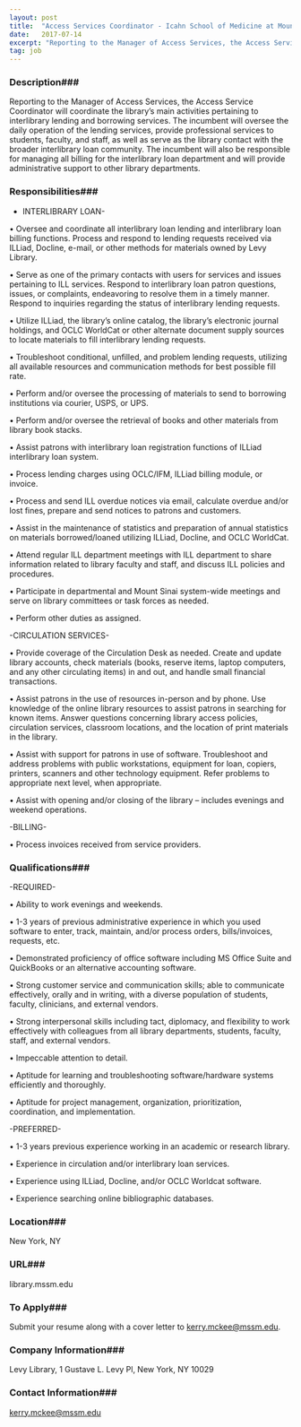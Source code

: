 ```yaml
---
layout: post
title:  "Access Services Coordinator - Icahn School of Medicine at Mount Sinai"
date:   2017-07-14
excerpt: "Reporting to the Manager of Access Services, the Access Service Coordinator will coordinate the library’s main activities pertaining to interlibrary lending and borrowing services. The incumbent will oversee the daily operation of the lending services, provide professional services to students, faculty, and staff, as well as serve as the library..."
tag: job
---
```


### Description###

Reporting to the Manager of Access Services, the Access Service Coordinator will coordinate the library’s main activities pertaining to interlibrary lending and borrowing services. The incumbent will oversee the daily operation of the lending services, provide professional services to students, faculty, and staff, as well as serve as the library contact with the broader interlibrary loan community. The incumbent will also be responsible for managing all billing for the interlibrary loan department and will provide administrative support to other library departments.  


### Responsibilities###

- INTERLIBRARY LOAN-

•  Oversee and coordinate all interlibrary loan lending and interlibrary loan billing functions. Process and respond to lending requests received via ILLiad, Docline, e-mail, or other methods for materials owned by Levy Library.

•  Serve as one of the primary contacts with users for services and issues pertaining to ILL services. Respond to interlibrary loan patron questions, issues, or complaints, endeavoring to resolve them in a timely manner. Respond to inquiries regarding the status of interlibrary lending requests.

•  Utilize ILLiad, the library’s online catalog, the library’s electronic journal holdings, and OCLC WorldCat or other alternate document supply sources to locate materials to fill interlibrary lending requests.

•  Troubleshoot conditional, unfilled, and problem lending requests, utilizing all available resources and communication methods for best possible fill rate.

•  Perform and/or oversee the processing of materials to send to borrowing institutions via courier, USPS, or UPS.

•  Perform and/or oversee the retrieval of books and other materials from library book stacks.

•  Assist patrons with interlibrary loan registration functions of ILLiad interlibrary loan system.

•  Process lending charges using OCLC/IFM, ILLiad billing module, or invoice.

•  Process and send ILL overdue notices via email, calculate overdue and/or lost fines, prepare and send notices to patrons and customers.

•  Assist in the maintenance of statistics and preparation of annual statistics on materials borrowed/loaned utilizing ILLiad, Docline, and OCLC WorldCat.

•  Attend regular ILL department meetings with ILL department to share information related to library faculty and staff, and discuss ILL policies and procedures.

•  Participate in departmental and Mount Sinai system-wide meetings and serve on library committees or task forces as needed.

•  Perform other duties as assigned.

-CIRCULATION SERVICES-

•  Provide coverage of the Circulation Desk as needed. Create and update library accounts, check materials (books, reserve items, laptop computers, and any other circulating items) in and out, and handle small financial transactions.

•  Assist patrons in the use of resources in-person and by phone. Use knowledge of the online library resources to assist patrons in searching for known items. Answer questions concerning library access policies, circulation services, classroom locations, and the location of print materials in the library.

•  Assist with support for patrons in use of software. Troubleshoot and address problems with public workstations, equipment for loan, copiers, printers, scanners and other technology equipment. Refer problems to appropriate next level, when appropriate.

•  Assist with opening and/or closing of the library – includes evenings and weekend operations.

-BILLING-

•  Process invoices received from service providers.



### Qualifications###

-REQUIRED-

•  Ability to work evenings and weekends.

•  1-3 years of previous administrative experience in which you used software to enter, track, maintain, and/or process orders, bills/invoices, requests, etc.

•  Demonstrated proficiency of office software including MS Office Suite and QuickBooks or an alternative accounting software.

•  Strong customer service and communication skills; able to communicate effectively, orally and in writing, with a diverse population of students, faculty, clinicians, and external vendors.

•  Strong interpersonal skills including tact, diplomacy, and flexibility to work effectively with colleagues from all library departments, students, faculty, staff, and external vendors.

•  Impeccable attention to detail.

•  Aptitude for learning and troubleshooting software/hardware systems efficiently and thoroughly.

•  Aptitude for project management, organization, prioritization, coordination, and implementation.

-PREFERRED- 

• 	1-3 years previous experience working in an academic or research library.

• 	Experience in circulation and/or interlibrary loan services.

• 	Experience using ILLiad, Docline, and/or OCLC Worldcat software. 

• 	Experience searching online bibliographic databases.





### Location###

New York, NY


### URL###

library.mssm.edu

### To Apply###

Submit your resume along with a cover letter to kerry.mckee@mssm.edu.


### Company Information###

Levy Library, 1 Gustave L. Levy Pl, New York, NY 10029


### Contact Information###

kerry.mckee@mssm.edu

